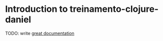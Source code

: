 # Introduction to treinamento-clojure-daniel

TODO: write [great documentation](http://jacobian.org/writing/what-to-write/)
